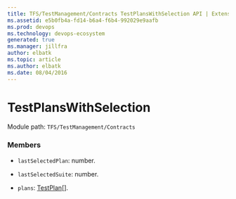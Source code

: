 ```yaml
---
title: TFS/TestManagement/Contracts TestPlansWithSelection API | Extensions for Azure DevOps Services
ms.assetid: e5b0fb4a-fd14-b6a4-f6b4-992029e9aafb
ms.prod: devops
ms.technology: devops-ecosystem
generated: true
ms.manager: jillfra
author: elbatk
ms.topic: article
ms.author: elbatk
ms.date: 08/04/2016
---
```


# TestPlansWithSelection

Module path: `TFS/TestManagement/Contracts`


### Members

* `lastSelectedPlan`: number. 

* `lastSelectedSuite`: number. 

* `plans`: [TestPlan](../../../TFS/TestManagement/Contracts/TestPlan.md)[]. 

